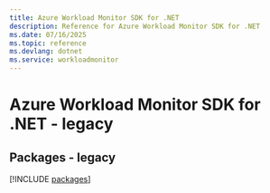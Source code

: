 ```yaml
---
title: Azure Workload Monitor SDK for .NET
description: Reference for Azure Workload Monitor SDK for .NET
ms.date: 07/16/2025
ms.topic: reference
ms.devlang: dotnet
ms.service: workloadmonitor
---
```

# Azure Workload Monitor SDK for .NET - legacy
## Packages - legacy
[!INCLUDE [packages](workload-monitor-index.md)]